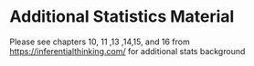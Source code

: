 Additional Statistics Material
====================


Please see chapters 10, 11 ,13 ,14,15, and 16 from    https://inferentialthinking.com/ for additional stats background
